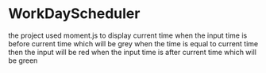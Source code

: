 # WorkDayScheduler

the project used moment.js to display current time
when the input time is before current time which will be grey
when the time is equal to current time then the input will be red
when the  input time is after  current time which will be green

